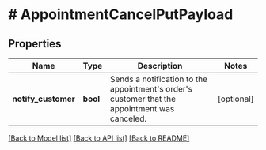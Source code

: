 # # AppointmentCancelPutPayload

## Properties

Name | Type | Description | Notes
------------ | ------------- | ------------- | -------------
**notify_customer** | **bool** | Sends a notification to the appointment&#39;s order&#39;s customer that the appointment was canceled. | [optional]

[[Back to Model list]](../../README.md#models) [[Back to API list]](../../README.md#endpoints) [[Back to README]](../../README.md)
